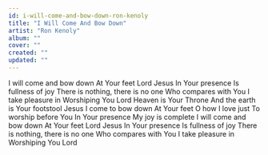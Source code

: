 ```yaml
---
id: i-will-come-and-bow-down-ron-kenoly
title: "I Will Come And Bow Down"
artist: "Ron Kenoly"
album: ""
cover: ""
created: ""
updated: ""
---
```


I will come and bow down
At Your feet Lord Jesus
In Your presence
Is fullness of joy
There is nothing, there is no one
Who compares with You
I take pleasure in
Worshiping You Lord
Heaven is Your Throne
And the earth is Your footstool
Jesus I come to bow down
At Your feet
O how I love just
To worship before You
In Your presence
My joy is complete
I will come and bow down
At Your feet Lord Jesus
In Your presence
Is fullness of joy
There is nothing, there is no one
Who compares with You
I take pleasure in
Worshiping You Lord
